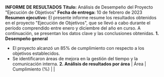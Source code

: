 **INFORME DE RESULTADOS**
**Título:** Análisis de Desempeño del Proyecto "Ejecución de Objetivos"
**Fecha de entrega:** 10 de febrero de 2023
**Resumen ejecutivo:**
El presente informe resume los resultados obtenidos en el proyecto "Ejecución de Objetivos", que se llevó a cabo durante el período comprendido entre enero y diciembre del año en curso. A continuación, se presentan los datos clave y las conclusiones obtenidas.
**1. Desempeño general**
* El proyecto alcanzó un 85% de cumplimiento con respecto a los objetivos establecidos.
* Se identificaron áreas de mejora en la gestión del tiempo y la comunicación interna.
**2. Análisis de resultados por área**
| Área | Cumplimiento (%) |
|